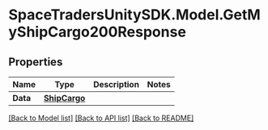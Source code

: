 # SpaceTradersUnitySDK.Model.GetMyShipCargo200Response

## Properties

Name | Type | Description | Notes
------------ | ------------- | ------------- | -------------
**Data** | [**ShipCargo**](ShipCargo.md) |  | 

[[Back to Model list]](../README.md#documentation-for-models) [[Back to API list]](../README.md#documentation-for-api-endpoints) [[Back to README]](../README.md)

